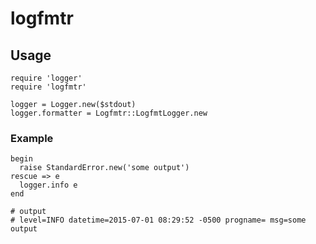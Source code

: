 # logfmtr

## Usage
  ```
  require 'logger'
  require 'logfmtr'

  logger = Logger.new($stdout)
  logger.formatter = Logfmtr::LogfmtLogger.new
  ```

### Example
  ```
  begin
    raise StandardError.new('some output')
  rescue => e
    logger.info e
  end

  # output
  # level=INFO datetime=2015-07-01 08:29:52 -0500 progname= msg=some output
  ```
